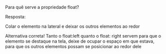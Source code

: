 Para quê serve a propriedade float?

Resposta:

Colar o elemento na lateral e deixar os outros elementos ao redor


Alternativa correta! Tanto o float:left quanto o float: right servem para que o elemento se destaque na tela, deixe de ocupar o espaço em que estava, para que os outros elementos possam se posicionar ao redor dele